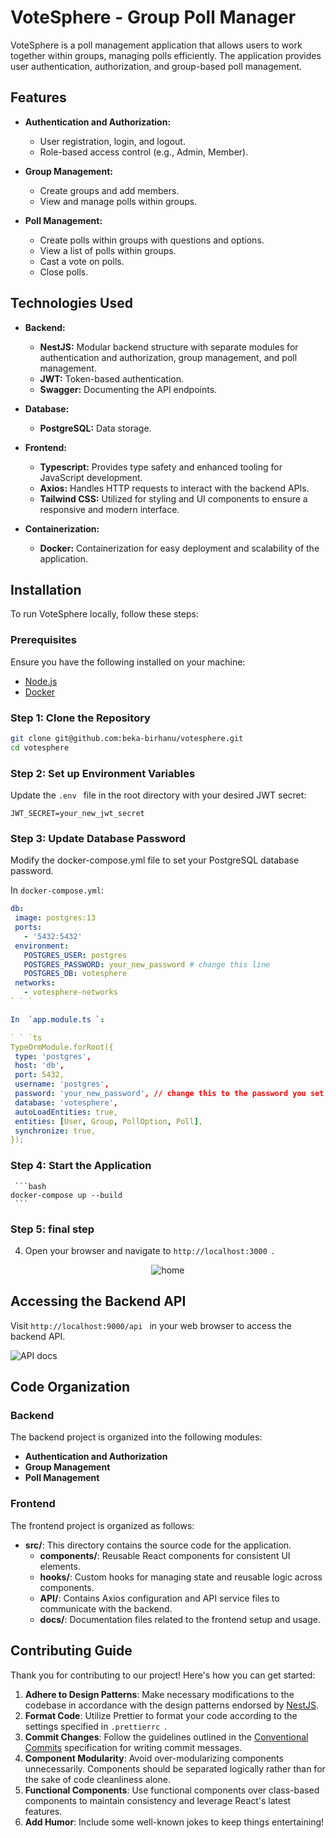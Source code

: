 
# VoteSphere - Group Poll Manager

VoteSphere is a poll management application that allows users to work together within groups, managing polls efficiently. The application provides user authentication, authorization, and group-based poll management.

## Features

- **Authentication and Authorization:**
  - User registration, login, and logout.
  - Role-based access control (e.g., Admin, Member).

- **Group Management:**
  - Create groups and add members.
  - View and manage polls within groups.

- **Poll Management:**
  - Create polls within groups with questions and options.
  - View a list of polls within groups.
  - Cast a vote on polls.
  - Close polls.

## Technologies Used

- **Backend:**
  - **NestJS:** Modular backend structure with separate modules for authentication and authorization, group management, and poll management.
  - **JWT:** Token-based authentication.
  - **Swagger:** Documenting the API endpoints.

- **Database:**
  - **PostgreSQL:** Data storage.

- **Frontend:**
  - **Typescript:** Provides type safety and enhanced tooling for JavaScript development.
  - **Axios:** Handles HTTP requests to interact with the backend APIs.
  - **Tailwind CSS:** Utilized for styling and UI components to ensure a responsive and modern interface.

- **Containerization:**
  - **Docker:** Containerization for easy deployment and scalability of the application.

## Installation

To run VoteSphere locally, follow these steps:

### Prerequisites

Ensure you have the following installed on your machine:
- [Node.js](https://nodejs.org/)
- [Docker](https://www.docker.com/)

### Step 1: Clone the Repository

``` bash
git clone git@github.com:beka-birhanu/votesphere.git
cd votesphere
```

### Step 2: Set up Environment Variables

Update the  `.env ` file in the root directory with your desired JWT secret:

 ``` plain-text
JWT_SECRET=your_new_jwt_secret
 ```

### Step 3: Update Database Password

Modify the docker-compose.yml file to set your PostgreSQL database password.

In  ` docker-compose.yml `:

 ```yaml
db:
  image: postgres:13
  ports:
    - '5432:5432'
  environment:
    POSTGRES_USER: postgres
    POSTGRES_PASSWORD: your_new_password # change this line
    POSTGRES_DB: votesphere
  networks:
    - votesphere-networks
 ` ` `

In  `app.module.ts `:

 ` ` `ts
TypeOrmModule.forRoot({
  type: 'postgres',
  host: 'db',
  port: 5432,
  username: 'postgres',
  password: 'your_new_password', // change this to the password you set in docker-compose.yml
  database: 'votesphere',
  autoLoadEntities: true,
  entities: [User, Group, PollOption, Poll],
  synchronize: true,
});
 ```

### Step 4: Start the Application
     ```bash
    docker-compose up --build
     ```

### Step 5: final step
4. Open your browser and navigate to  `http://localhost:3000 `.

<p align="center">
<img src="./frontend/screen-shots/home + members.png" alt="home">
</p>

## Accessing the Backend API

Visit  `http://localhost:9000/api ` in your web browser to access the backend API.

![API docs](./backend/screenshot/api-docs.png)

## Code Organization

### Backend

The backend project is organized into the following modules:

- **Authentication and Authorization**
- **Group Management**
- **Poll Management**

### Frontend

The frontend project is organized as follows:

- **src/**: This directory contains the source code for the application.
  - **components/**: Reusable React components for consistent UI elements.
  - **hooks/**: Custom hooks for managing state and reusable logic across components.
  - **API/**: Contains Axios configuration and API service files to communicate with the backend.
  - **docs/**: Documentation files related to the frontend setup and usage.

## Contributing Guide

Thank you for contributing to our project! Here's how you can get started:

1. **Adhere to Design Patterns**: Make necessary modifications to the codebase in accordance with the design patterns endorsed by [NestJS](https://docs.nestjs.com/).
2. **Format Code**: Utilize Prettier to format your code according to the settings specified in  `.prettierrc `.
3. **Commit Changes**: Follow the guidelines outlined in the [Conventional Commits](https://www.conventionalcommits.org/en/v1.0.0/) specification for writing commit messages.
4. **Component Modularity**: Avoid over-modularizing components unnecessarily. Components should be separated logically rather than for the sake of code cleanliness alone.
5. **Functional Components**: Use functional components over class-based components to maintain consistency and leverage React's latest features.
6. **Add Humor**: Include some well-known jokes to keep things entertaining!
